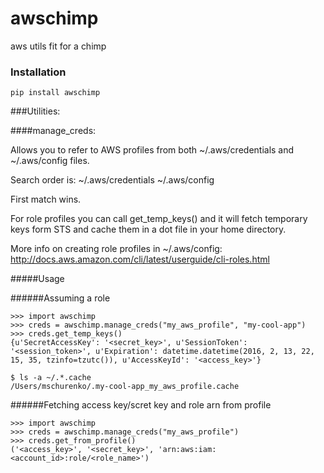 # awschimp
aws utils fit for a chimp

### Installation
```shell
pip install awschimp
```

###Utilities:

####manage_creds:

Allows you to refer to AWS profiles from both ~/.aws/credentials and
~/.aws/config files.

Search order is:
~/.aws/credentials
~/.aws/config

First match wins.

For role profiles you can call get_temp_keys() and it will fetch temporary keys
form STS and cache them in a dot file in your home directory.

More info on creating role profiles in ~/.aws/config:<br>
http://docs.aws.amazon.com/cli/latest/userguide/cli-roles.html

#####Usage

######Assuming a role
```shell
>>> import awschimp
>>> creds = awschimp.manage_creds("my_aws_profile", "my-cool-app")
>>> creds.get_temp_keys()
{u'SecretAccessKey': '<secret_key>', u'SessionToken': '<session_token>', u'Expiration': datetime.datetime(2016, 2, 13, 22, 15, 35, tzinfo=tzutc()), u'AccessKeyId': '<access_key>'}
```

```shell
$ ls -a ~/.*.cache
/Users/mschurenko/.my-cool-app_my_aws_profile.cache
```

######Fetching access key/scret key and role arn from profile
```shell
>>> import awschimp
>>> creds = awschimp.manage_creds("my_aws_profile")
>>> creds.get_from_profile()
('<access_key>', '<secret_key>', 'arn:aws:iam:<account_id>:role/<role_name>')
```
